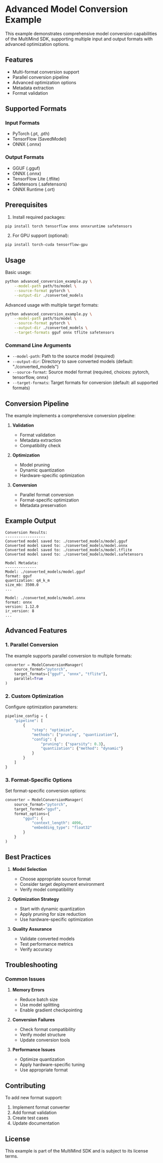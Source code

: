 # Advanced Model Conversion Example

This example demonstrates comprehensive model conversion capabilities of the MultiMind SDK, supporting multiple input and output formats with advanced optimization options.

## Features

- Multi-format conversion support
- Parallel conversion pipeline
- Advanced optimization options
- Metadata extraction
- Format validation

## Supported Formats

### Input Formats
- PyTorch (.pt, .pth)
- TensorFlow (SavedModel)
- ONNX (.onnx)

### Output Formats
- GGUF (.gguf)
- ONNX (.onnx)
- TensorFlow Lite (.tflite)
- Safetensors (.safetensors)
- ONNX Runtime (.ort)

## Prerequisites

1. Install required packages:
```bash
pip install torch tensorflow onnx onnxruntime safetensors
```

2. For GPU support (optional):
```bash
pip install torch-cuda tensorflow-gpu
```

## Usage

Basic usage:
```bash
python advanced_conversion_example.py \
    --model-path path/to/model \
    --source-format pytorch \
    --output-dir ./converted_models
```

Advanced usage with multiple target formats:
```bash
python advanced_conversion_example.py \
    --model-path path/to/model \
    --source-format pytorch \
    --output-dir ./converted_models \
    --target-formats gguf onnx tflite safetensors
```

### Command Line Arguments

- `--model-path`: Path to the source model (required)
- `--output-dir`: Directory to save converted models (default: "./converted_models")
- `--source-format`: Source model format (required, choices: pytorch, tensorflow, onnx)
- `--target-formats`: Target formats for conversion (default: all supported formats)

## Conversion Pipeline

The example implements a comprehensive conversion pipeline:

1. **Validation**
   - Format validation
   - Metadata extraction
   - Compatibility check

2. **Optimization**
   - Model pruning
   - Dynamic quantization
   - Hardware-specific optimization

3. **Conversion**
   - Parallel format conversion
   - Format-specific optimization
   - Metadata preservation

## Example Output

```
Conversion Results:
------------------
Converted model saved to: ./converted_models/model.gguf
Converted model saved to: ./converted_models/model.onnx
Converted model saved to: ./converted_models/model.tflite
Converted model saved to: ./converted_models/model.safetensors

Model Metadata:
--------------
Model: ./converted_models/model.gguf
format: gguf
quantization: q4_k_m
size_mb: 3500.0
...

Model: ./converted_models/model.onnx
format: onnx
version: 1.12.0
ir_version: 8
...
```

## Advanced Features

### 1. Parallel Conversion
The example supports parallel conversion to multiple formats:
```python
converter = ModelConversionManager(
    source_format="pytorch",
    target_formats=["gguf", "onnx", "tflite"],
    parallel=True
)
```

### 2. Custom Optimization
Configure optimization parameters:
```python
pipeline_config = {
    "pipeline": [
        {
            "step": "optimize",
            "methods": ["pruning", "quantization"],
            "config": {
                "pruning": {"sparsity": 0.3},
                "quantization": {"method": "dynamic"}
            }
        }
    ]
}
```

### 3. Format-Specific Options
Set format-specific conversion options:
```python
converter = ModelConversionManager(
    source_format="pytorch",
    target_format="gguf",
    format_options={
        "gguf": {
            "context_length": 4096,
            "embedding_type": "float32"
        }
    }
)
```

## Best Practices

1. **Model Selection**
   - Choose appropriate source format
   - Consider target deployment environment
   - Verify model compatibility

2. **Optimization Strategy**
   - Start with dynamic quantization
   - Apply pruning for size reduction
   - Use hardware-specific optimization

3. **Quality Assurance**
   - Validate converted models
   - Test performance metrics
   - Verify accuracy

## Troubleshooting

### Common Issues

1. **Memory Errors**
   - Reduce batch size
   - Use model splitting
   - Enable gradient checkpointing

2. **Conversion Failures**
   - Check format compatibility
   - Verify model structure
   - Update conversion tools

3. **Performance Issues**
   - Optimize quantization
   - Apply hardware-specific tuning
   - Use appropriate format

## Contributing

To add new format support:
1. Implement format converter
2. Add format validation
3. Create test cases
4. Update documentation

## License

This example is part of the MultiMind SDK and is subject to its license terms. 
